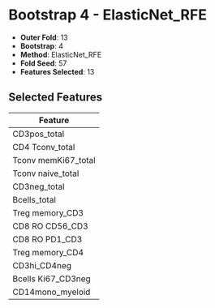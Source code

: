# Bootstrap 4 - ElasticNet_RFE

- **Outer Fold**: 13
- **Bootstrap**: 4
- **Method**: ElasticNet_RFE
- **Fold Seed**: 57
- **Features Selected**: 13

## Selected Features

| Feature |
|---------|
| CD3pos_total |
| CD4 Tconv_total |
| Tconv memKi67_total |
| Tconv naive_total |
| CD3neg_total |
| Bcells_total |
| Treg memory_CD3 |
| CD8 RO CD56_CD3 |
| CD8 RO PD1_CD3 |
| Treg memory_CD4 |
| CD3hi_CD4neg |
| Bcells Ki67_CD3neg |
| CD14mono_myeloid |

